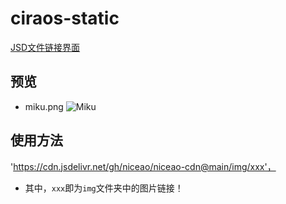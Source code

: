 # ciraos-static

[JSD文件链接界面](https://cdn.jsdelivr.net/gh/niceao/niceao-cdn/)

## 预览

- miku.png
![Miku](https://cdn.jsdelivr.net/gh/ciraos/ciraos-static@main/img/erciyuan/fulilian5.avif)

## 使用方法

'https://cdn.jsdelivr.net/gh/niceao/niceao-cdn@main/img/xxx'，

- 其中，`xxx`即为`img`文件夹中的图片链接！
